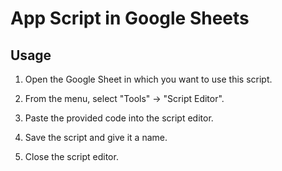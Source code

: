 # App Script in Google Sheets

## Usage

1. Open the Google Sheet in which you want to use this script.

2. From the menu, select "Tools" -> "Script Editor".

3. Paste the provided code into the script editor.

4. Save the script and give it a name.

5. Close the script editor.
